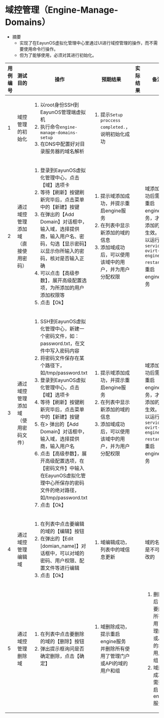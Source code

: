 # 域控管理（Engine-Manage-Domains）

* 摘要
  * 实现了在EayunOS虚拟化管理中心里通过UI进行域控管理的操作，而不需要使用命令行操作。
  * 但为了能够使用，必须对其进行初始化。


|用例编号|测试目的|操作|预期结果|实际结果|备注|
|--------|--------|----|--------|--------|----|
|1       |域控管理的初始化|<ol><li>以root身份SSH到EayunOS管理端虚拟机</li><li>执行命令`engine-manage-domains-setup`</li><li>在DNS中配置好对目录服务器的域名解析</li></ol>|<ol><li>提示`Setup proccess completed.`，说明初始化成功</li></ol>| | |
|2       |通过域控管理添加域（直接使用密码）|<ol><li>登录到EayunOS虚拟化管理中心，点击【域】选项卡</li><li>等待【刷新】按键刷新完毕后，点击菜单中的【新建】按键</li><li>在弹出的【Add Domain】对话框中，输入域，选择提供商，输入用户名、密码，勾选【显示密码】以显示你所输入的密码，核对是否输入正确</li><li>可以点击【高级参数】，展开高级配置选项，为所添加的用户添加权限等</li><li>点击【Ok】</li></ol>|<ol><li>提示域添加成功，并提示重启engine服务</li><li>在列表中显示新添加的域的信息</li><li>添加域成功后，可以使用该域中的用户，并为用户分配权限</li></ol>| |域添加成功后需要重启engine服务，才能添加的域生效。可以运行`service ovirt-engine restart`以重启engine服务|
|3       |通过域控管理添加域（使用密码文件）|<ol><li>SSH到EayunOS虚拟化管理中心，新建一个密码文件，如：password.txt，在文件中写入密码内容</li><li>将密码文件保存在某个路径下，如/tmp/password.txt</li><li>登录到EayunOS虚拟化管理中心，点击【域】选项卡</li><li>等待【刷新】按键刷新完毕后，点击菜单中的【新建】按键</li><li>在>    弹出的【Add Domain】对话框中，输入域，选择提供商，输入用户名</li><li>点击【高级参数】，展开高级配置选项，在【密码文件】中输入在EayunOS虚拟化管理中心所保存的密码文件的绝对路径，如/tmp/password.txt</li><li>点击【Ok】</li></ol>|<ol><li>提示域添加成功，并提示重启engine服务</li><li>在列表中显示新添加的域的信息</li><li>添加域成功后，可以使用该域中的用户，并为用户分配权限</li></ol>| |域添加成功后需要重启engine服务，才能添加的域生效。可以运行`service ovirt-engine restart`以重启engine服务|
|4       |通过域控管理编辑域|<ol><li>在列表中点击要编辑的域的【编辑】按钮</li><li>在弹出的【Edit [domian_name]】对话框中，可以对域的密码、用户权限、配置文件等进行编辑</li><li>点击【Ok】</li></ol>|<ol><li>域编辑成功，列表中的域信息更新</li></ol>| |域的名称是不可修改的|
|5       |通过域控管理删除域|<ol><li>在列表中点击要删除的域的【删除】按钮</li><li>弹出提示框询问是否确定删除，点击【确定】</li></ol>|<ol><li>域删除成功，提示重启engine服务并删除所有使用了管理门户或API的域的用户和组</li></ol>||<ol><li>删除域后，需要删除所有使用了管理门户或API的域的用户和组</li><li>域删除成功后需要重启engine服务</li></ol>|

